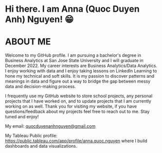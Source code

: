 # Hi there. I am Anna (Quoc Duyen Anh) Nguyen! 😁 

# ABOUT ME

Welcome to my GitHub profile. I am pursuing a bachelor's degree in Business Analytics at San Jose State University and I will graduate in December 2022. My career interests are Business Analytics/Data Analytics. I enjoy working with data and I enjoy taking lessons on LinkedIn Learning to hone my technical and soft skills. It is my passion to discover patterns and meanings in data and figure out a way to bridge the gap between messy data and decision-making process. 

I frequently use my GitHub website to store school projects, any personal projects that I have worked on, and to update projects that I am currently working on as well. Thank you for visiting my website, if you have questions/feedback about my projects feel free to reach out to me. Stay tuned and enjoy! 

My email: quocduyenanhnguyen@gmail.com

My Tableau Public profile: https://public.tableau.com/app/profile/anna.quoc.nguyen where I build dashboards and data visualizations. 

